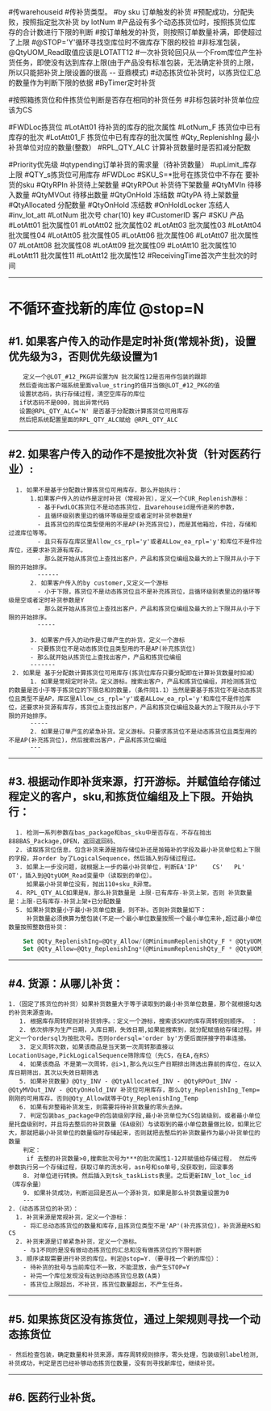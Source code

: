 #传warehouseid
#传补货类型。
#by sku 订单触发的补货
#预配成功，分配失败，按照指定批次补货 by lotNum
#产品设有多个动态拣货位时，按照拣货位库存的合计数进行下限的判断
#按订单触发的补货，则按照订单数量补满，即使超过了上限
#@STOP='Y'循环寻找空库位时不做库存下限的校验
#非标准包装，@QtyUOM_Read取值应该是LOTATT12
#一次补货轮回只从一个From库位产生补货任务，即使没有达到库存上限(由于产品没有标准包装，无法确定补货的上限，所以只能把补货上限设置的很高 -- 亚鼎模式)
#动态拣货位补货时，以拣货位汇总的数量作为判断下限的依据
#ByTimer定时补货

#按照箱拣货位和件拣货位判断是否存在相同的补货任务
#非标包装时补货单位应该为CS

#FWDLoc拣货位
#LotAtt01 待补货的库存的批次属性
#LotNum_F 拣货位中已有库存的批次
#LotAtt01_F 拣货位中已有库存的批次属性
#Qty_ReplenishIng 最小补货单位对应的数量(整数）
#RPL_QTY_ALC 计算补货数量时是否扣减分配数

#Priority优先级
#qtypending订单补货的需求量（待补货数量）
#upLimit_库存上限
#QTY_s拣货位可用库存
#FWDLoc
#SKU_S=*批号在拣货位中不存在  要补货的sku
#QtyRPIn	补货待上架数量
#QtyRPOut	补货待下架数量
#QtyMVIn	待移入数量
#QtyMVOut	待移出数量
#QtyOnHold	冻结数
#QtyPA	待上架数量
#QtyAllocated	分配数量
#QtyOnHold	冻结数
#OnHoldLocker  冻结人
#inv_lot_att
#LotNum	批次号 char(10)	key
#CustomerID	客户
#SKU	产品
#LotAtt01	批次属性01
#LotAtt02	批次属性02
#LotAtt03	批次属性03
#LotAtt04	批次属性04
#LotAtt05	批次属性05
#LotAtt06	批次属性06
#LotAtt07	批次属性07
#LotAtt08	批次属性08
#LotAtt09	批次属性09
#LotAtt10	批次属性10
#LotAtt11	批次属性11
#LotAtt12	批次属性12
#ReceivingTime首次产生批次的时间

----------
# 不循环查找新的库位 @stop=N
#1. 如果客户传入的动作是定时补货(常规补货)，设置优先级为3，否则优先级设置为1
--
        定义一个@LOT_#12_PKG并设置为N 批次属性12是否用作包装的跟踪
       然后查询出客户端系统里面value_string的值并当做@LOT_#12_PKG的值
       设置状态码，执行存储过程，清空空库存的库位
       if状态码不是000，抛出异常代码
       设置@RPL_QTY_ALC='N' 是否基于分配数计算拣货位可用库存
       然后把系统配置里面的RPL_QTY_ALC赋给 @RPL_QTY_ALC
---
#2. 如果客户传入的动作不是按批次补货（针对医药行业）:
--
      1. 如果不是基于分配数计算拣货位可用库存，那么开始执行：
          1.如果客户传入的动作是定时补货（常规补货），定义一个CUR_Replenish游标：
            - 基于FwdLOC拣货位不是动态拣货位，且warehouseid是传进来的参数，
            - 且循环级别表里边的循环等级是空或者定时补货参数是Y
            - 且拣货位的库位类型使用的不是AP(补充拣货位)，而是其他箱捡，件捡，存储和过渡库位等等。
            - 且只有存在库区里Allow_cs_rpl='y'或者ALLow_ea_rpl='y'和库位不是件捡库位，还要求补货源有库存。
            - 那么就开始从拣货位上查找出客户，产品和拣货位编组及最大的上下限并从小于下限的开始排序。
            ------
          2. 如果客户传入的by customer,又定义一个游标
            - 小于下限，拣货位不是动态拣货位且不是补充拣货位，且循环级别表里边的循环等级是空或者定时补货参数是Y
            - 那么就开始从拣货位上查找出客户，产品和拣货位编组及最大的上下限并从小于下限的开始排序。
            -----

          3. 如果客户传入的动作是订单产生的补货，定义一个游标
          - 只要拣货位不是动态拣货位且类型用的不是AP(补充拣货位)
          - 那么就开始从拣货位上查找出客户，产品和拣货位编组
          -------
     2. 如果是 基于分配数计算拣货位可用库存(拣货位库存只要分配即在计算补货数量时扣减）
          1. 如果是常规定时补货。定义游标。搜索出客户，产品和拣货位编组，并检测拣货位的数量是否小于等于拣货位的下限总和的数量，（条件同1.1）当然是要基于拣货位不是动态拣货位且类型不是AP，库区里Allow_cs_rpl='y'或者ALLow_ea_rpl='y'和库位不是件捡库位，还要求补货源有库存，拣货位上查找出客户，产品和拣货位编组及最大的上下限并从小于下限的开始排序。
          -----
          2. 如果是订单产生的紧急补货。定义游标。只要求拣货位不是动态拣货位且类型用的不是AP(补充拣货位)，然后搜索出客户，产品和拣货位编组
          ---
------------
#3. 根据动作即补货来源，打开游标。并赋值给存储过程定义的客户，sku,和拣货位编组及上下限。开始执行：
--
      1. 检测一系列参数在bas_package和bas_sku中是否存在，不存在抛出888BAS_Package,OPEN，返回返回码、
      2. 读取拣货位信息，包含补货来源是按存储位补还是按箱补的字段及最小补货单位和上下限的字段，并order by了LogicalSequence，然后插入到存储过程过。
      3. 如果上一步没问题，就根据上一步的最小补货单位，判断EA'IP'	CS'   PL'   OT'，插入到@QtyUOM_Read变量中（读取到的单位）。
         如果最小补货单位没有，抛出110+sku_R异常。
      4. RPL_QTY_ALC如果是N，那么补货数量是 上限-已有库存-补货上架，否则 补货数量是：上限-已有库存-补货上架+已分配数量
      5. 如果补货数量小于最小补货单位数量，则不补。否则补货数量如下：
         补货数量必须换算为整包装(不足一个最小单位数量按照一个最小单位来补,超过最小单位数量按照整数倍补货：
  ```SQL  
      Set @Qty_ReplenishIng=@Qty_Allow/(@MinimumReplenishQty_F * @QtyUOM_Read)
	  Set @Qty_Allow=@Qty_ReplenishIng*(@MinimumReplenishQty_F * @QtyUOM_Read)
  ```
---
#4. 货源：从哪儿补货：
--
    1.（固定了拣货位的补货）如果补货数量大于等于读取到的最小补货单位数量，那个就根据勾选的补货来源查询。
       1. 根据库存周转规则对补货排序。：定义一个游标，搜索该SKU的库存周转规则顺序。 ：
       2. 依次排序为生产日期，入库日期，失效日期,如果能搜索到，就分配赋值给存储过程。并定义一个ordersql为按批次号。否则ordersql='order by'方便后面拼接字符串连接。
       3. 定义周转次数，如果该商品是当天第一次周转那直接以LocationUsage,PickLogicalSequence筛除库位（先CS，在EA,在RS）
       4. 如果该商品 不是第一次周转，@i>1,那么先以生产日期排出筛选出靠前的库位，在以入库日期筛出，其次以失效日期筛选
       5. 如果补货数量》@Qty_INV - @QtyAllocated_INV - @QtyRPOut_INV - @QtyMVOut_INV - @QtyOnHold_INV 补货位可用库存，那么Qty_ReplenishIng_Temp=刚刚的可用库存。否则@Qty_Allow就等于Qty_ReplenishIng_Temp
       6. 如果有非整箱补货发生，则需要将待补货数量的零头去掉。
       7. 判定包装bas_package中的包装级别字段,最小补货单位为CS包装级别，或者最小单位是托盘级别时，并且将去整后的补货数量（EA级别）与读取到的最小单位数量做比较，如果比它大，那就把最小补货单位的数量临时存储起来，否则就把去整后的补货数量作为最小补货单位的数量
        判定：
         if 去整的补货数量>0,搜索批次号为***的批次属性1-12并赋值给存储过程， 然后传参数执行另一个存储过程，获取订单的流水号，asn号和so单号,没获取到，回滚事务
        8. 对单位进行转换。然后插入到tsk_taskLists表里。之后更新INV_lot_loc_id（库存余量）
        9. 如果补货成功，判断巡回是否从一个源补货，如果是那么补货数量设置为0
        ---
    2.（动态拣货位的补货）：
      1. 补货来源是常规补货，定义一个游标：
        - 将汇总动态拣货位的数量和库存,且拣货位类型不是'AP'(补充拣货位)，补货源是RS和CS
      2. 补货来源是订单紧急补货，定义一个游标。
        - 与1不同的是没有做动态拣货位的汇总和没有做拣货位的下限判断
      3. 顺序读取需要进行补货的库位。判定@stop=Y.（要寻找一个新的库位）：
        - 待补货的批号与当前库位不一致，不能混放，会产生STOP=Y
        - 补完一个库位发现没有达到动态拣货位总数(A类)
        - 拣货位上限超出，不补货，拣货位数量超出，不产生任务。
  ---

#5. 如果拣货区没有拣货位，通过上架规则寻找一个动态拣货位
--
    - 然后检查包装，确定数量和补货来源，库存周转规则排序，零头处理，包装级别label检测,
    补货成功，判定是否已经补够动态拣货位数量，没有则寻找新库位，继续补货。
------
#6. 医药行业补货。
--
